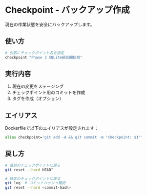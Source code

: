 # Checkpoint - バックアップ作成

現在の作業状態を安全にバックアップします。

## 使い方

```bash
# 引数にチェックポイント名を指定
checkpoint "Phase 3 SQLite統合開始前"
```

## 実行内容

1. 現在の変更をステージング
2. チェックポイント用のコミットを作成
3. タグを作成（オプション）

## エイリアス

Dockerfileで以下のエイリアスが設定されます：

```bash
alias checkpoint='git add -A && git commit -m "checkpoint: $1"'
```

## 戻し方

```bash
# 直前のチェックポイントに戻る
git reset --hard HEAD^

# 特定のチェックポイントに戻る
git log  # コミットハッシュ確認
git reset --hard <commit-hash>
```
